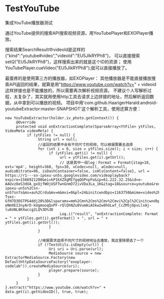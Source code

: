# TestYouTube
集成YouTube播放器测试

通过YouTube提供的搜索API搜索视频资源，用YouTubePlayer和EXOPlayer播放。

搜索结果SearchResult中videoId是这样的{"kind":"youtube#video","videoId":"EU5JlkRYPh8"}，
可以直接搜索setQ("EU5JlkRYPh8")，这样搜索出来的就是这个ID的资源；
使用YouTubePlayer.cueVideo("EU5JlkRYPh8");就可以直接播放了。

最蛋疼的是使用第三方的播放器，如EXOPlayer：
其他播放器是不能直接播放搜索API返回的结果，就算是用"https://www.youtube.com/watch?v=" + videoid这样拼接也是不能播放的，所以需要再次解析视频资源。
不建议个人写解析过程，太复杂了，其实就用使用http工具去请求上边拼接的地址，然后解析返回数据，从中拿到可以播放的视频。
项目中用'com.github.HaarigerHarald:android-youtubeExtractor:master-SNAPSHOT'这个解析工具，使用还算方便：
```
new YouTubeExtractor(holder.iv_photo.getContext()) {
     @Override
     protected void onExtractionComplete(SparseArray<YtFile> ytFiles, VideoMeta videoMeta) {
          if (ytFiles != null) {
               String url = null;
               //返回的结果中会有不同尺寸的视频，可以根据需要去选择
               for (int i = 0, size = ytFiles.size(); i < size; i++) {
                    if (ytFiles.get(i) != null) {
                         url = ytFiles.get(i).getUrl();
                         // 这是其中一段log：Format = Format{itag=18, ext='mp4', height=360, fps=30, vCodec=null, aCodec=null, audioBitrate=96, isDashContainer=false, isHlsContent=false}, url = https://r1---sn-ipoxu-un5s.googlevideo.com/videoplayback?expire=1566921200&ei=kP1kXZXgMIfgqQGPnpFo&ip=61.222.32.25&id=o-AAUvz8eS3dUA_gxOjfWOjUSFTwnGnmD72ivVDa3La_1K&itag=18&source=youtube&requiressl=yes&mm=31%2C29&mn=sn-ipoxu-un5s%2Csn-un57sn7s&ms=au%2Crdu&mv=m&mvi=0&pl=24&initcwndbps=1163750&mime=video%2Fmp4&gir=yes&clen=21312193&ratebypass=yes&dur=359.862&lmt=1557569508280291&mt=1566899509&fvip=5&c=WEB&txp=5531432&sparams=expire%2Cei%2Cip%2Cid%2Citag%2Csource%2Crequiressl%2Cmime%2Cgir%2Cclen%2Cratebypass%2Cdur%2Clmt&sig=ALgxI2wwRgIhAK1NJR5va9ENHMXRwxd6ZBTj_DeFCWfTiDmIPeOqkEk2AiEAmiP32W6w7jPRMnpmstel-Tsez-GfH7D3DSTPG4ddj20%3D&lsparams=mm%2Cmn%2Cms%2Cmv%2Cmvi%2Cpl%2Cinitcwndbps&lsig=AHylml4wRQIhAInqtw-eNm9EI2nyArD-kUgmooqQxPF-rQlQhNZu0VumAiA5kw2w8hGLwf_CcZM5jOpvLlxAj-lu6UNL8KXwccg2LQ%3D%3D
                         Log.i("result", "onExtractionComplete: Format = " + ytFiles.get(i).getFormat() + ", url = " + ytFiles.get(i).getUrl());
                    }
               }

               //根据需求选择不同尺寸的视频地址去播放，我这里随便选了一个
               if (!TextUtils.isEmpty(url)) {
                    Uri uri = Uri.parse(url);
                    MediaSource source = new ExtractorMediaSource.Factory(new DefaultHttpDataSourceFactory("exoplayer-codelab")).createMediaSource(uri);
                    player.prepare(source);
               }
          }
     }
}.extract("https://www.youtube.com/watch?v=" + data.get(i).getVideoID(), true, true);
```
